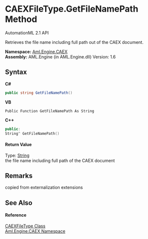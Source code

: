 # CAEXFileType.GetFileNamePath Method 
AutomationML 2.1 API 

Retrieves the file name including full path out of the CAEX document.

**Namespace:**&nbsp;<a href="N_Aml_Engine_CAEX">Aml.Engine.CAEX</a><br />**Assembly:**&nbsp;AML.Engine (in AML.Engine.dll) Version: 1.6

## Syntax

**C#**<br />
``` C#
public string GetFileNamePath()
```

**VB**<br />
``` VB
Public Function GetFileNamePath As String
```

**C++**<br />
``` C++
public:
String^ GetFileNamePath()
```


#### Return Value
Type: <a href="https://docs.microsoft.com/dotnet/api/system.string" target="_parent" rel="noopener noreferrer">String</a><br />the file name including full path of the CAEX document

## Remarks
copied from externalization extensions

## See Also


#### Reference
<a href="T_Aml_Engine_CAEX_CAEXFileType">CAEXFileType Class</a><br /><a href="N_Aml_Engine_CAEX">Aml.Engine.CAEX Namespace</a><br />